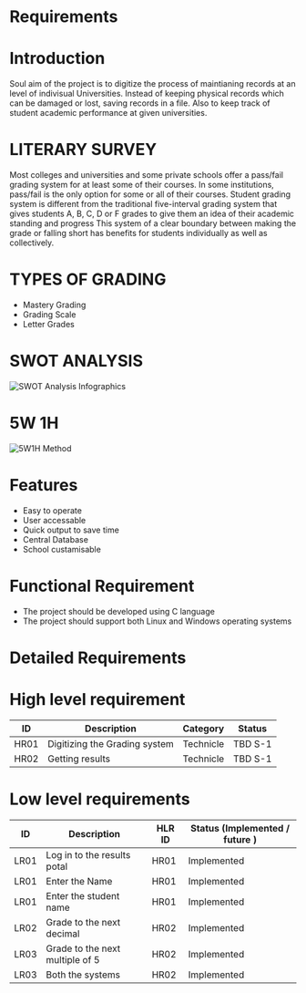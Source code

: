 # Requirements

# Introduction

Soul aim of the project is to digitize the process of maintianing records at an level of indivisual Universities. Instead of keeping physical records which can be damaged or lost, saving records in a file. Also to keep track of student academic performance at given universities.

# LITERARY SURVEY
Most colleges and universities and some private schools offer a pass/fail grading system for at least some of their courses. In some institutions, pass/fail is the only option for some or all of their courses. Student grading system is different from the traditional five-interval grading system that gives students A, B, C, D or F grades to give them an idea of their academic standing and progress This system of a clear boundary between making the grade or falling short has benefits for students individually as well as collectively. 

 # TYPES OF GRADING 
- Mastery Grading 
- Grading Scale 
- Letter Grades

# SWOT ANALYSIS
![SWOT Analysis Infographics](https://user-images.githubusercontent.com/46382398/152668956-c71085a1-1df7-453f-b5e0-21c9a13ecdd3.png)

# 5W 1H 
![5W1H Method](https://user-images.githubusercontent.com/46382398/152668964-86c6e42a-31d0-4632-8bf8-4d43554abff8.png)

# Features
- Easy to operate
- User accessable
- Quick output to save time
- Central Database
- School custamisable
# Functional Requirement

- The project should be developed using C language
- The project should support both Linux and Windows operating systems


# Detailed Requirements
  High level requirement
  =
 
| ID | Description | Category | Status|
|----|-------------|----------|--------|
| HR01| Digitizing the Grading system | Technicle | TBD S-1|
| HR02 | Getting results | Technicle | TBD S-1 |


# Low level requirements

| ID | Description | HLR ID | Status (Implemented / future )|
|----|-------------|----------|--------|
| LR01| Log in to the results potal |  HR01 | Implemented|
| LR01| Enter the Name | HR01 | Implemented|
| LR01| Enter the student name| HR01 | Implemented|
| LR02 | Grade to the next decimal| HR02 | Implemented |
| LR03 | Grade to the next multiple of 5 | HR02 | Implemented |
| LR03| Both the systems | HR02 | Implemented |
